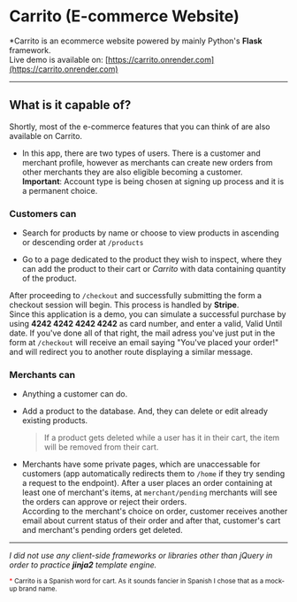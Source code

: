# Carrito (E-commerce Website)

\*Carrito is an ecommerce website powered by mainly Python's <b>Flask</b> framework. <br>
Live demo is available on: [https://carrito.onrender.com](https://carrito.onrender.com)

---

## What is it capable of?

Shortly, most of the e-commerce features that you can think of are also available on Carrito. <br>

- In this app, there are two types of users. There is a customer and merchant profile, however as merchants can create new orders from other merchants they are also eligible becoming a customer. <br><b>Important</b>: Account type is being chosen at signing up process and it is a permanent choice.

### Customers can

- Search for products by name or choose to view products in ascending or descending order at <code>/products</code>

- Go to a page dedicated to the product they wish to inspect, where they can add the product to their cart or _Carrito_ with data containing quantity of the product.

After proceeding to `/checkout` and successfully submitting the form a checkout session will begin. This process is handled by <b>Stripe</b>. <br> Since this application is a demo, you can simulate a successful purchase by using <b>4242 4242 4242 4242</b> as card number, and enter a valid, Valid Until date. If you've done all of that right, the mail adress you've just put in the form at `/checkout` will receive an email saying "You've placed your order!" and will redirect you to another route displaying a similar message.

### Merchants can

- Anything a customer can do.
- Add a product to the database. And, they can delete or edit already existing products.

  > If a product gets deleted while a user has it in their cart, the item will be removed from their cart.

- Merchants have some private pages, which are unaccessable for customers (app automatically redirects them to `/home` if they try sending a request to the endpoint). After a user places an order containing at least one of merchant's items, at `merchant/pending` merchants will see the orders can approve or reject their orders. <br>
  According to the merchant's choice on order, customer receives another email about current status of their order and after that, customer's cart and merchant's pending orders get deleted.

---

_I did not use any client-side frameworks or libraries other than jQuery in order to practice <b>jinja2</b> template engine._

<small><span style="color:red"> \* </span>Carrito is a Spanish word for cart. As it sounds fancier in Spanish I chose that as a mock-up brand name.</small>
